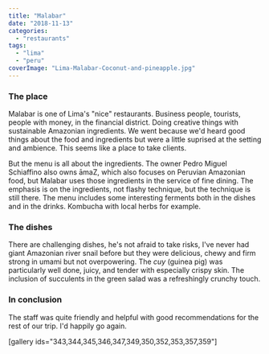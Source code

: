 ```yaml
---
title: "Malabar"
date: "2018-11-13"
categories: 
  - "restaurants"
tags: 
  - "lima"
  - "peru"
coverImage: "Lima-Malabar-Coconut-and-pineapple.jpg"
---
```


### The place

Malabar is one of Lima's "nice" restaurants. Business people, tourists, people with money, in the financial district. Doing creative things with sustainable Amazonian ingredients. We went because we'd heard good things about the food and ingredients but were a little suprised at the setting and ambience. This seems like a place to take clients.

But the menu is all about the ingredients. The owner Pedro Miguel Schiaffino also owns āmaZ, which also focuses on Peruvian Amazonian food, but Malabar uses those ingredients in the service of fine dining. The emphasis is on the ingredients, not flashy technique, but the technique is still there. The menu includes some interesting ferments both in the dishes and in the drinks. Kombucha with local herbs for example.

### The dishes

There are challenging dishes, he's not afraid to take risks, I've never had giant Amazonian river snail before but they were delicious, chewy and firm strong in umami but not overpowering. The _cuy_ (guinea pig) was particularly well done, juicy, and tender with especially crispy skin. The inclusion of succulents in the green salad was a refreshingly crunchy touch.

### In conclusion

The staff was quite friendly and helpful with good recommendations for the rest of our trip. I'd happily go again.

\[gallery ids="343,344,345,346,347,349,350,352,353,357,359"\]
